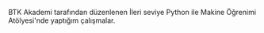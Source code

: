 BTK Akademi tarafından düzenlenen İleri seviye Python ile Makine Öğrenimi Atölyesi'nde yaptığım çalışmalar.
